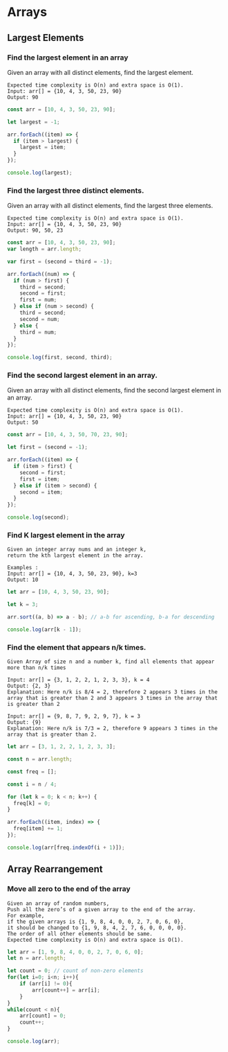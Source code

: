 # Arrays

## Largest Elements

### Find the largest element in an array

Given an array with all distinct elements, find the largest element.

```
Expected time complexity is O(n) and extra space is O(1).
Input: arr[] = {10, 4, 3, 50, 23, 90}
Output: 90
```

```js
const arr = [10, 4, 3, 50, 23, 90];

let largest = -1;

arr.forEach((item) => {
  if (item > largest) {
    largest = item;
  }
});

console.log(largest);
```

### Find the largest three distinct elements.

Given an array with all distinct elements, find the largest three elements.

```
Expected time complexity is O(n) and extra space is O(1).
Input: arr[] = {10, 4, 3, 50, 23, 90}
Output: 90, 50, 23
```

```js
const arr = [10, 4, 3, 50, 23, 90];
var length = arr.length;

var first = (second = third = -1);

arr.forEach((num) => {
  if (num > first) {
    third = second;
    second = first;
    first = num;
  } else if (num > second) {
    third = second;
    second = num;
  } else {
    third = num;
  }
});

console.log(first, second, third);
```

### Find the second largest element in an array.

Given an array with all distinct elements, find the second largest element in an array.

```
Expected time complexity is O(n) and extra space is O(1).
Input: arr[] = {10, 4, 3, 50, 23, 90}
Output: 50
```

```js
const arr = [10, 4, 3, 50, 70, 23, 90];

let first = (second = -1);

arr.forEach((item) => {
  if (item > first) {
    second = first;
    first = item;
  } else if (item > second) {
    second = item;
  }
});

console.log(second);
```

### Find K largest element in the array

```
Given an integer array nums and an integer k,
return the kth largest element in the array.

Examples :
Input: arr[] = {10, 4, 3, 50, 23, 90}, k=3
Output: 10
```

```js
let arr = [10, 4, 3, 50, 23, 90];

let k = 3;

arr.sort((a, b) => a - b); // a-b for ascending, b-a for descending

console.log(arr[k - 1]);
```

### Find the element that appears n/k times.

```
Given Array of size n and a number k, find all elements that appear more than n/k times

Input: arr[] = {3, 1, 2, 2, 1, 2, 3, 3}, k = 4
Output: {2, 3}
Explanation: Here n/k is 8/4 = 2, therefore 2 appears 3 times in the array that is greater than 2 and 3 appears 3 times in the array that is greater than 2

Input: arr[] = {9, 8, 7, 9, 2, 9, 7}, k = 3
Output: {9}
Explanation: Here n/k is 7/3 = 2, therefore 9 appears 3 times in the array that is greater than 2.
```

```js
let arr = [3, 1, 2, 2, 1, 2, 3, 3];

const n = arr.length;

const freq = [];

const i = n / 4;

for (let k = 0; k < n; k++) {
  freq[k] = 0;
}

arr.forEach((item, index) => {
  freq[item] += 1;
});

console.log(arr[freq.indexOf(i + 1)]);
```

## Array Rearrangement

### Move all zero to the end of the array

```
Given an array of random numbers, 
Push all the zero’s of a given array to the end of the array. 
For example, 
if the given arrays is {1, 9, 8, 4, 0, 0, 2, 7, 0, 6, 0}, 
it should be changed to {1, 9, 8, 4, 2, 7, 6, 0, 0, 0, 0}. 
The order of all other elements should be same. 
Expected time complexity is O(n) and extra space is O(1).
```

```js
let arr = [1, 9, 8, 4, 0, 0, 2, 7, 0, 6, 0];
let n = arr.length;

let count = 0; // count of non-zero elements
for(let i=0; i<n; i++){
    if (arr[i] != 0){
        arr[count++] = arr[i];
    }
}
while(count < n){
    arr[count] = 0;
    count++;
}

console.log(arr);
```